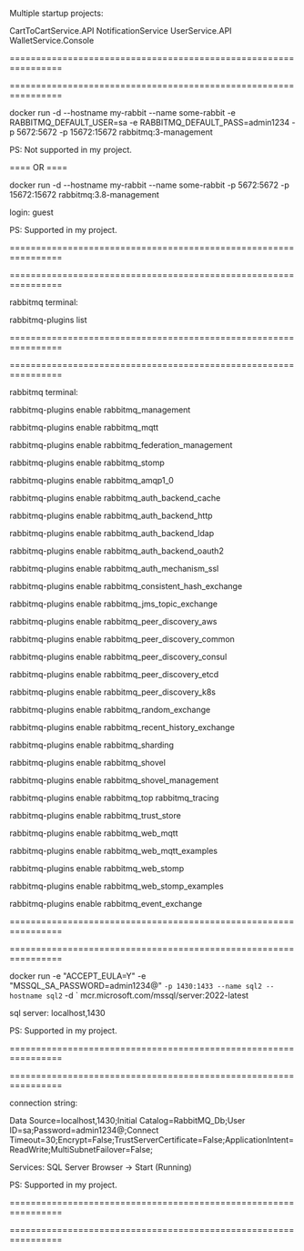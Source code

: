 Multiple startup projects:

CartToCartService.API
NotificationService
UserService.API
WalletService.Console

<p>================================================================</p>
<p>================================================================</p>

docker run -d --hostname my-rabbit --name some-rabbit -e RABBITMQ_DEFAULT_USER=sa -e RABBITMQ_DEFAULT_PASS=admin1234 -p 5672:5672 -p 15672:15672 rabbitmq:3-management

PS: Not supported in my project.

<p>==== OR ====</p>

docker run -d --hostname my-rabbit --name some-rabbit -p 5672:5672 -p 15672:15672 rabbitmq:3.8-management

login: guest

PS: Supported in my project.

<p>================================================================</p>
<p>================================================================</p>

rabbitmq terminal: 

rabbitmq-plugins list

<p>================================================================</p>
<p>================================================================</p>

rabbitmq terminal: 

<p>rabbitmq-plugins enable  rabbitmq_management</p>
<p>rabbitmq-plugins enable rabbitmq_mqtt</p>
<p>rabbitmq-plugins enable rabbitmq_federation_management</p>
<p>rabbitmq-plugins enable rabbitmq_stomp</p>
<p>rabbitmq-plugins enable rabbitmq_amqp1_0</p>
<p>rabbitmq-plugins enable rabbitmq_auth_backend_cache</p>
<p>rabbitmq-plugins enable rabbitmq_auth_backend_http</p>

<p>rabbitmq-plugins enable  rabbitmq_auth_backend_ldap</p>   
<p>rabbitmq-plugins enable rabbitmq_auth_backend_oauth2</p>
<p>rabbitmq-plugins enable rabbitmq_auth_mechanism_ssl</p>
<p>rabbitmq-plugins enable rabbitmq_consistent_hash_exchange</p>
<p>rabbitmq-plugins enable rabbitmq_jms_topic_exchange</p>

<p>rabbitmq-plugins enable  rabbitmq_peer_discovery_aws</p>
<p>rabbitmq-plugins enable rabbitmq_peer_discovery_common</p>
<p>rabbitmq-plugins enable rabbitmq_peer_discovery_consul</p>
<p>rabbitmq-plugins enable rabbitmq_peer_discovery_etcd</p>
<p>rabbitmq-plugins enable rabbitmq_peer_discovery_k8s</p>

<p>rabbitmq-plugins enable  rabbitmq_random_exchange</p>
<p>rabbitmq-plugins enable rabbitmq_recent_history_exchange</p>
<p>rabbitmq-plugins enable rabbitmq_sharding</p>
<p>rabbitmq-plugins enable rabbitmq_shovel</p>
<p>rabbitmq-plugins enable rabbitmq_shovel_management</p>
<p>rabbitmq-plugins enable rabbitmq_top rabbitmq_tracing</p>

<p>rabbitmq-plugins enable  rabbitmq_trust_store</p>
<p>rabbitmq-plugins enable rabbitmq_web_mqtt</p>
<p>rabbitmq-plugins enable rabbitmq_web_mqtt_examples</p>
<p>rabbitmq-plugins enable rabbitmq_web_stomp</p>
<p>rabbitmq-plugins enable rabbitmq_web_stomp_examples</p>
<p>rabbitmq-plugins enable rabbitmq_event_exchange</p>

<p>================================================================</p>
<p>================================================================</p>

docker run -e "ACCEPT_EULA=Y" -e "MSSQL_SA_PASSWORD=admin1234@" `-p 1430:1433 --name sql2 --hostname sql2` -d ` mcr.microsoft.com/mssql/server:2022-latest

sql server: localhost,1430

PS: Supported in my project.

<p>================================================================</p>
<p>================================================================</p>

connection string: 

Data Source=localhost,1430;Initial Catalog=RabbitMQ_Db;User ID=sa;Password=admin1234@;Connect Timeout=30;Encrypt=False;TrustServerCertificate=False;ApplicationIntent=ReadWrite;MultiSubnetFailover=False;

Services: SQL Server Browser -> Start (Running)

PS: Supported in my project.

<p>================================================================</p>
<p>================================================================</p>

